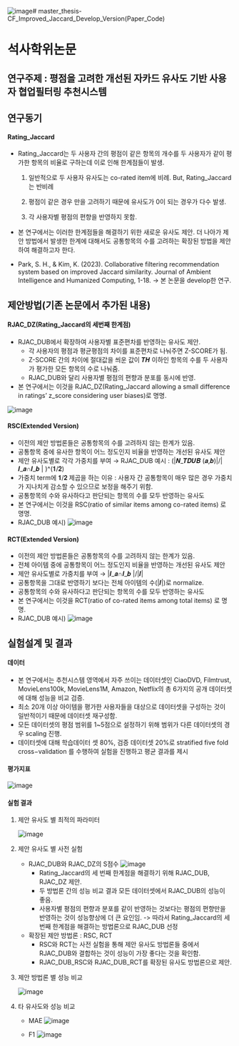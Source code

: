 ![image](https://github.com/soonhp/master_thesis-CF_Improved_Jaccard_Develop_Version/assets/73877159/68b63e1b-55b2-4e0a-9068-370e4d3a7067)# master_thesis-CF_Improved_Jaccard_Develop_Version(Paper_Code)

# 석사학위논문
## 연구주제 : 평점을 고려한 개선된 자카드 유사도 기반 사용자 협업필터링 추천시스템

## 연구동기
#### Rating_Jaccard

- Rating_Jaccard는 두 사용자 간의 평점이 같은 항목의 개수를 두 사용자가 같이 평가한 항목의 비율로 구하는데 이로 인해 한계점들이 발생.

  1) 일반적으로 두 사용자 유사도는 co-rated item에 비례. But, Rating_Jaccard는 반비례

  2) 평점이 같은 경우 만을 고려하기 때문에 유사도가 0이 되는 경우가 다수 발생.

  3) 각 사용자별 평점의 편향을 반영하지 못함.

- 본 연구에서는 이러한 한계점들을 해결하기 위한 새로운 유사도 제안. 더 나아가 제안 방법에서 발생한 한계에 대해서도 공통항목의 수를 고려하는 확장된 방법을 제안하여 해결하고자 한다.  
- Park, S. H., & Kim, K. (2023). Collaborative filtering recommendation system based on improved Jaccard similarity. Journal of Ambient Intelligence and Humanized Computing, 1-18. -> 본 논문을 develop한 연구.

## 제안방법(기존 논문에서 추가된 내용)
#### RJAC_DZ(Rating_Jaccard의 세번째 한계점)
- RJAC_DUB에서 확장하여 사용자별 표준편차를 반영하는 유사도 제안.
  - 각 사용자의 평점과 평균평점의 차이를 표준편차로 나눠주면 Z-SCORE가 됨.
  - Z-SCORE 간의 차이에 절대값을 씌운 값이 𝑻𝑯 이하인 항목의 수를 두 사용자가 평가한 모든 항목의 수로 나눠줌.
  - RJAC_DUB와 달리 사용자별 평점의 편향과 분포를 동시에 반영.
- 본 연구에서는 이것을 RJAC_DZ(Rating_Jaccard allowing a small difference in ratings’ z_score considering user biases)로 명명.
  
![image](https://github.com/soonhp/master_thesis-CF_Improved_Jaccard_Develop_Version/assets/73877159/27463a5f-b866-43dd-a761-18805d39cbbd)

#### RSC(Extended Version)
- 이전의 제안 방법론들은 공통항목의 수를 고려하지 않는 한계가 있음.
- 공통항목 중에 유사한 항목이 어느 정도인지 비율을 반영하는 개선된 유사도 제안
- 제안 유사도별로 각각 가중치를 부여 → RJAC_DUB 예시 :  (|𝑵_𝑻𝑫𝑼𝑩 (𝒂,𝒃)|/|𝑰_𝒂∩𝑰_𝒃 | )^(𝟏/𝟐)
- 가중치 term에 𝟏/𝟐 제곱을 하는 이유 : 사용자 간 공통항목이 매우 많은 경우 가중치가 지나치게 감소할 수 있으므로 보정을 해주기 위함.
- 공통항목의 수와 유사하다고 판단되는 항목의 수를 모두 반영하는 유사도
- 본 연구에서는 이것을 RSC(ratio of similar items among co-rated items) 로 명명.
- RJAC_DUB 예시)
![image](https://github.com/soonhp/master_thesis-CF_Improved_Jaccard_Develop_Version/assets/73877159/fc4bc1dd-294a-4f08-a39a-7b1e3d8f6262)

#### RCT(Extended Version)
- 이전의 제안 방법론들은 공통항목의 수를 고려하지 않는 한계가 있음.
- 전체 아이템 중에 공통항목이 어느 정도인지 비율을 반영하는 개선된 유사도 제안
- 제안 유사도별로 가중치를 부여 → |𝑰_𝒂∩𝑰_𝒃 |/|𝑰|
- 공통항목을 그대로 반영하기 보다는 전체 아이템의 수(|𝑰|)로 normalize.
- 공통항목의 수와 유사하다고 판단되는 항목의 수를 모두 반영하는 유사도
- 본 연구에서는 이것을 RCT(ratio of co-rated items among total items) 로 명명.
- RJAC_DUB 예시)
![image](https://github.com/soonhp/master_thesis-CF_Improved_Jaccard_Develop_Version/assets/73877159/f19fc53c-801f-4265-b65b-afc7985495e5)

## 실험설계 및 결과

#### 데이터
- 본 연구에서는 추천시스템 영역에서 자주 쓰이는 데이터셋인 CiaoDVD, Filmtrust, MovieLens100k, MovieLens1M, Amazon, Netflix의 총 6가지의 공개 데이터셋에 대해 성능을 비교 검증.
- 최소 20개 이상 아이템을 평가한 사용자들을 대상으로 데이터셋을 구성하는 것이 일반적이기 때문에 데이터셋 재구성함.
- 모든 데이터셋의 평점 범위를 1~5점으로 설정하기 위해 범위가 다른 데이터셋의 경우 scaling 진행.
- 데이터셋에 대해 학습데이터 셋 80%, 검증 데이터셋 20%로 stratified five fold cross−validation 를 수행하여 실험을 진행하고 평균 결과를 제시

#### 평가지표
![image](https://github.com/soonhp/master_thesis-CF_Improved_Jaccard_Develop_Version/assets/73877159/7cc11118-4155-4c29-8af9-08abf6b5736a)

#### 실험 결과
1) 제안 유사도 별 최적의 파라미터
   
   ![image](https://github.com/soonhp/master_thesis-CF_Improved_Jaccard_Develop_Version/assets/73877159/0c288efb-2c38-4a8d-8c12-eca907144c43)

2) 제안 유사도 별 사전 실험
   - RJAC_DUB와 RJAC_DZ의 S점수
     ![image](https://github.com/soonhp/master_thesis-CF_Improved_Jaccard_Develop_Version/assets/73877159/7902376c-a95e-4ba7-912f-cd14a98e9434)
     - Rating_Jaccard의 세 번째 한계점을 해결하기 위해 RJAC_DUB, RJAC_DZ 제안.
     - 두 방법론 간의 성능 비교 결과 모든 데이터셋에서 RJAC_DUB의 성능이 좋음.
     - 사용자별 평점의 편향과 분포를 같이 반영하는 것보다는 평점의 편향만을 반영하는 것이 성능향상에 더 큰 요인임. -> 따라서 Rating_Jaccard의 세 번째 한계점을 해결하는 방법론으로 RJAC_DUB 선정
   - 확장된 제안 방법론 : RSC, RCT
     - RSC와 RCT는 사전 실험을 통해 제안 유사도 방법론들 중에서 RJAC_DUB와 결합하는 것이 성능이 가장 좋다는 것을 확인함.
     - RJAC_DUB_RSC와 RJAC_DUB_RCT를 확장된 유사도 방법론으로 제안.
    
3) 제안 방법론 별 성능 비교
   
   ![image](https://github.com/soonhp/master_thesis-CF_Improved_Jaccard_Develop_Version/assets/73877159/3758870d-2c95-4811-bb91-12c5fdfe367b)


4) 타 유사도와 성능 비교
   - MAE
   ![image](https://github.com/soonhp/master_thesis-CF_Improved_Jaccard_Develop_Version/assets/73877159/0b1fff98-b2f4-4fd8-b976-60bf74e3a608)

   - F1
   ![image](https://github.com/soonhp/master_thesis-CF_Improved_Jaccard_Develop_Version/assets/73877159/2acd9bf8-96ee-40fc-a085-2678a035e245)


